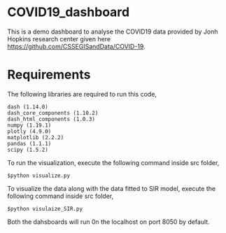 # COVID19_dashboard
 
This is a demo dashboard to analyse the COVID19 data provided by Jonh Hopkins research center given here https://github.com/CSSEGISandData/COVID-19.

# Requirements
The following libraries are required to run this code,
```
dash (1.14.0)
dash_core_components (1.10.2)
dash_html_components (1.0.3)
numpy (1.19.1)
plotly (4.9.0)
matplotlib (2.2.2)
pandas (1.1.1)
scipy (1.5.2)
```

To run the visualization, execute the following command inside src folder,
```
$python visualize.py
```

To visualize the data along with the data fitted to SIR model, execute the following command inside src folder,
```
$python visulaize_SIR.py
```

Both the dahsboards will run 0n the localhost on port 8050 by default. 
